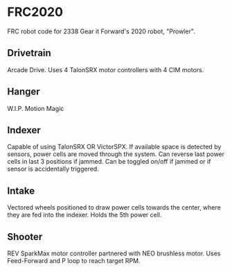 # FRC2020
 FRC robot code for 2338 Gear it Forward's 2020 robot, "Prowler".
 
 ## Drivetrain
 Arcade Drive.
 Uses 4 TalonSRX motor controllers with 4 CIM motors.
 
 ## Hanger
 W.I.P. Motion Magic
 
 ## Indexer
 Capable of using TalonSRX OR VictorSPX.
 If available space is detected by sensors, power cells are moved through the system.
 Can reverse last power cells in last 3 positions if jammed.
 Can be toggled on/off if jammed or if sensor is accidentally triggered.
 
 ## Intake
 Vectored wheels positioned to draw power cells towards the center, where they are fed into the indexer.
 Holds the 5th power cell.
 
 ## Shooter
 REV SparkMax motor controller partnered with NEO brushless motor.
 Uses Feed-Forward and P loop to reach target RPM.
